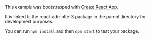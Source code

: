 This example was bootstrapped with [Create React App](https://github.com/facebook/create-react-app).

It is linked to the react-adminlte-3 package in the parent directory for development purposes.

You can run `npm install` and then `npm start` to test your package.
